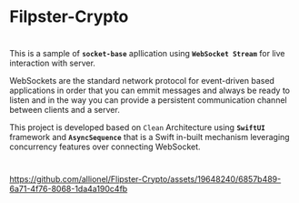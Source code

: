 # Filpster-Crypto

# 
This is a sample of **`socket-base`** apllication using **`WebSocket Stream`** for live interaction with server.


WebSockets are the standard network protocol for event-driven based applications in order that you can emmit messages and always be ready to listen and in the way you can provide a persistent communication channel between clients and a server.


This project is developed based on `Clean` Architecture using **`SwiftUI`** framework and **`AsyncSequence`** that is a Swift in-built mechanism leveraging concurrency features over connecting WebSocket.



# 
# 
https://github.com/allionel/Flipster-Crypto/assets/19648240/6857b489-6a71-4f76-8068-1da4a190c4fb

